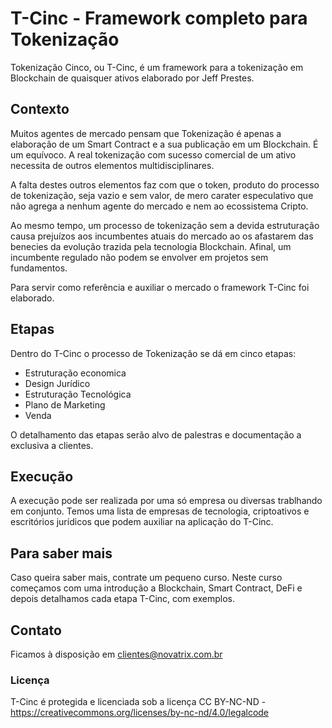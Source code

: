 # T-Cinc - Framework completo para Tokenização

Tokenização Cinco, ou T-Cinc, é um framework para a tokenização em Blockchain de quaisquer ativos elaborado por Jeff Prestes.

## Contexto

Muitos agentes de mercado pensam que Tokenização é apenas a elaboração de um Smart Contract e a sua publicação em um Blockchain. É um equívoco. A real tokenização com sucesso comercial de um ativo necessita de outros elementos multidisciplinares.

A falta destes outros elementos faz com que o token, produto do processo de tokenização, seja vazio e sem valor, de mero carater especulativo que não agrega a nenhum agente do mercado e nem ao ecossistema Cripto. 

Ao mesmo tempo, um processo de tokenização sem a devida estruturação causa prejuízos aos incumbentes atuais do mercado ao os afastarem das benecies da evolução trazida pela tecnologia Blockchain. Afinal, um incumbente regulado não podem se envolver em projetos sem fundamentos.

Para servir como referência e auxiliar o mercado o framework T-Cinc foi elaborado.

## Etapas

Dentro do T-Cinc o processo de Tokenização se dá em cinco etapas:

* Estruturação economica
* Design Jurídico
* Estruturação Tecnológica
* Plano de Marketing
* Venda

O detalhamento das etapas serão alvo de palestras e documentação a exclusiva a clientes.

## Execução

A execução pode ser realizada por uma só empresa ou diversas trablhando em conjunto. Temos uma lista de empresas de tecnologia, criptoativos e escritórios jurídicos que podem auxiliar na aplicação do T-Cinc.

## Para saber mais

Caso queira saber mais, contrate um pequeno curso. Neste curso começamos com uma introdução a Blockchain, Smart Contract, DeFi e depois detalhamos cada etapa T-Cinc, com exemplos.

## Contato

Ficamos à disposição em clientes@novatrix.com.br

### Licença

T-Cinc é protegida e licenciada sob a licença CC BY-NC-ND - https://creativecommons.org/licenses/by-nc-nd/4.0/legalcode
